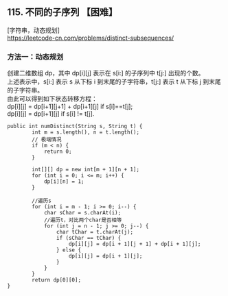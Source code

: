 ## 115. 不同的子序列 【困难】    
[字符串，动态规划]       
https://leetcode-cn.com/problems/distinct-subsequences/      

### 方法一：动态规划    
创建二维数组 dp，其中 dp[i][j] 表示在 s[i:] 的子序列中 t[j:] 出现的个数。      
上述表示中，s[i:] 表示 s 从下标 i 到末尾的子字符串，t[j:] 表示 t 从下标 j 到末尾的子字符串。       
由此可以得到如下状态转移方程：     
dp[i][j] = dp[i+1][j+1] + dp[i+1][j] if s[i]==t[j];     
dp[i][j] = dp[i+1][j] if s[i] != t[j].      
```
public int numDistinct(String s, String t) {
        int m = s.length(), n = t.length();
        // 极端情况
        if (m < n) {
            return 0;
        }

        int[][] dp = new int[m + 1][n + 1];
        for (int i = 0; i <= m; i++) {
            dp[i][n] = 1;
        }
        
        //遍历s
        for (int i = m - 1; i >= 0; i--) {
            char sChar = s.charAt(i);
            //遍历t，对比两个char是否相等
            for (int j = n - 1; j >= 0; j--) {
                char tChar = t.charAt(j);
                if (sChar == tChar) {
                    dp[i][j] = dp[i + 1][j + 1] + dp[i + 1][j];
                } else {
                    dp[i][j] = dp[i + 1][j];
                }
            }
        }
        return dp[0][0];
}
```



